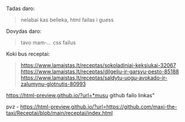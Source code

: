 Tadas daro:
> nelabai kas belieka, html failas i guess

Dovydas daro:
> tavo mam-...
> css failus

Koki bus receptai: 
>https://www.lamaistas.lt/receptas/sokoladiniai-keksiukai-32067
>https://www.lamaistas.lt/receptas/dilgeliu-ir-garsvu-pesto-85188
>https://www.lamaistas.lt/receptas/saldytu-uogu-avokado-ir-zalumynu-glotnutis-80993



https://html-preview.github.io/?url=*musu github failo linkas"

pvz - https://html-preview.github.io/?url=https://github.com/maxi-the-taxi/Receptai/blob/main/receptai/index.html
